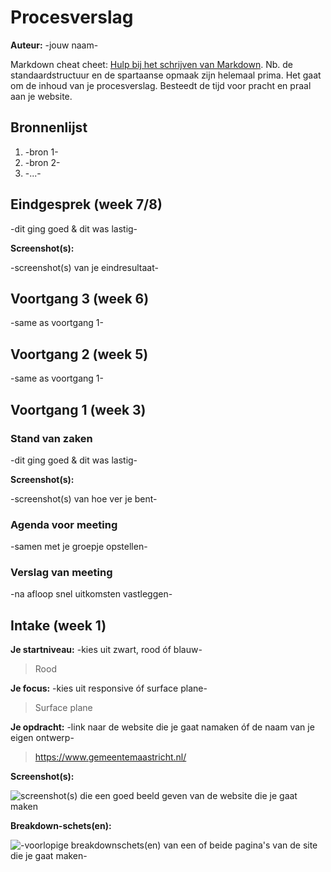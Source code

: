 # Procesverslag
**Auteur:** -jouw naam-

Markdown cheat cheet: [Hulp bij het schrijven van Markdown](https://github.com/adam-p/markdown-here/wiki/Markdown-Cheatsheet). Nb. de standaardstructuur en de spartaanse opmaak zijn helemaal prima. Het gaat om de inhoud van je procesverslag. Besteedt de tijd voor pracht en praal aan je website.



## Bronnenlijst
1. -bron 1-
2. -bron 2-
3. -...-



## Eindgesprek (week 7/8)

-dit ging goed & dit was lastig-

**Screenshot(s):**

-screenshot(s) van je eindresultaat-



## Voortgang 3 (week 6)

-same as voortgang 1-



## Voortgang 2 (week 5)

-same as voortgang 1-



## Voortgang 1 (week 3)

### Stand van zaken

-dit ging goed & dit was lastig-

**Screenshot(s):**

-screenshot(s) van hoe ver je bent-

### Agenda voor meeting

-samen met je groepje opstellen-

### Verslag van meeting

-na afloop snel uitkomsten vastleggen-



## Intake (week 1)

**Je startniveau:** -kies uit zwart, rood óf blauw-
> Rood

**Je focus:** -kies uit responsive óf surface plane-
> Surface plane

**Je opdracht:** -link naar de website die je gaat namaken óf de naam van je eigen ontwerp-
> https://www.gemeentemaastricht.nl/

**Screenshot(s):**

![screenshot(s) die een goed beeld geven van de website die je gaat maken](images/....png)

**Breakdown-schets(en):**

![-voorlopige breakdownschets(en) van een of beide pagina's van de site die je gaat maken-](images/....png)
